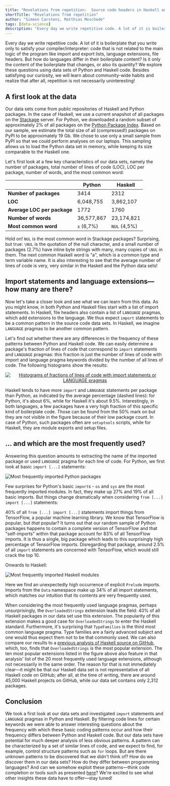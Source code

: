 ```yaml
---
title: "Revelations from repetition:  Source code headers in Haskell and Python"
shortTitle: "Revelations from repetition"
author: "Simeon Carstens, Matthias Meschede"
tags: [data-science]
description: "Every day we write repetitive code. A lot of it is boilerplate that you write only to satisfy your compiler/interpreter. But how do languages differ in their boilerplate content? We explore these questions using data sets of Python and Haskell code."
---
```


Every day we write repetitive code.
A lot of it is boilerplate that you write only to satisfy your compiler/interpreter:
code that is not related to the main logic of the program like import and export lists, language extensions, file headers.
But how do languages differ in their boilerplate content?
Is it only the content of the boilerplate that changes, or also its quantity?
We explore these questions using data sets of Python and Haskell code.
Besides satisfying our curiosity, we will learn about community-wide habits and realize that after all, repetition is not necessarily uninteresting!

## A first look at the data

Our data sets come from public repositories of Haskell and Python packages.
In the case of Haskell, we use a current snapshot of all packages on the [Stackage](http://www.stackage.org) server.
For Python, we downloaded a random subset of approximately 2% of all packages on the [Python Package Index](http://www.pypi.org).
Based on our sample, we estimate the total size of all (compressed!) packages on PyPI to be approximately 19 Gb.
We chose to use only a small sample from PyPI so that we could perform analyses on our laptops.
This sampling allows us to load the Python data set in memory, while keeping its size comparable to the Haskell one.

Let's first look at a few key characteristics of our data sets, namely the number of packages, total number of lines of code (LOC), LOC per package, number of words, and the most common word:

<center>

|                             | Python     | Haskell      |
| --------------------------- | ---------- | ------------ |
| **Number of packages**      | 3414       | 2312         |
| **LOC**                     | 6,048,755  | 3,862,107    |
| **Average LOC per package** | 1772       | 1760         |
| **Number of words**         | 36,577,867 | 23,174,821   |
| **Most common word**        | `x` (6,7%) | `NUL` (4,5%) |

</center>

Hold on! `NUL` is the most common word in Stackage packages? Surprising, but true: `\NUL` is the quotation of the null character, and a small number of packages (2.7%) have inline byte strings with many, many copies of `\NUL` in them.
The next common Haskell word is "a", which is a common type and term variable name.
It is also interesting to see that the average number of lines of code is very, very similar in the Haskell and the Python data sets!

## Import statements and language extensions—how many are there?

Now let's take a closer look and see what we can learn from this data.
As you might know, in both Python and Haskell files start with a list of import statements. In Haskell, file headers also contain a list of `LANGUAGE` pragmas, which add extensions to the language.
We thus expect `import` statements to be a common pattern in the source code data sets.
In Haskell, we imagine `LANGUAGE` pragmas to be another common pattern.

Let's find out whether there are any differences in the frequency of these patterns between Python and Haskell code.
We can easily determine a package's fraction of lines of code that correspond to `import` statements and `LANGUAGE` pragmas:
this fraction is just the number of lines of code with import and language pragma keywords divided by the number of all lines of code.
The following histograms show the results:

<center>

<a href="../img/posts/codestatistics_swearwords.png">
<img title="Histograms of fractions of lines of code with import statements or LANGUAGE pragmas" src="../img/posts/codestatistics_histogram_importfractions_both.png" style="max-width: 100%;max-height: 100%;"/>
</a>

</center>

Haskell tends to have more `import` and `LANGUAGE` statements per package than Python, as indicated by the average percentage (dashed lines):
for Python, it's about 6%, while for Haskell it's about 9.5%.
Interestingly, in both languages, a few packages have a very high fraction of this specific kind of boilerplate code.
Those can be found from the 50% mark on but they are not visible in the figure because of their low package count.
In case of Python, such packages often are `setuptools` scripts, while for Haskell, they are module exports and setup files.

## ... and which are the most frequently used?

Answering this question amounts to extracting the name of the imported package or used `LANGUAGE` pragma for each line of code.
For Python, we first look at basic `import [...]` statements:

<img title="Most frequently imported Python packages" src="../img/posts/codestatistics_py_imports.png" style="max-width: 100%;max-height: 100%;"/>

Few surprises for Python's basic `import`s - `os` and `sys` are the most frequently imported modules.
In fact, they make up 27% and 19% of all basic imports.
But things change dramatically when considering `from [...] import [...]` statements:

40% of all `from [...] import [...]` statements import things from TensorFlow, a popular machine learning library.
We know that TensorFlow is popular, but _that_ popular?
It turns out that our random sample of Python packages happens to contain a complete version of TensorFlow and that "self-imports" within that package account for 83% of all TensorFlow imports.
It is thus a single, big package which leads to this surprisingly high percentage of TensorFlow imports.
Disregarding that package, around 2.5% of all `import` statements are concerned with TensorFlow, which would still crack the top 10.

Onwards to Haskell:

<img title="Most frequently imported Haskell modules" src="../img/posts/codestatistics_hask_boilerplate.png" style="max-width: 100%;max-height: 100%;"/>

Here we find an unexpectedly high occurrence of explicit `Prelude` imports. Imports from the `Data` namespace make up 34% of all import statements, which matches our intuition that its contents are very frequently used.

When considering the most frequently used language pragmas, perhaps unsurprisingly, the `OverloadedStrings` extension leads the field:
40% of all Haskell packages in our data set use this extension.
The popularity of this extension makes a good case for `OverloadedStrings` to enter the Haskell standard.
Furthermore, it's surprising that `TypeFamilies` is the third most common language pragma. Type families are a fairly advanced subject and one would thus expect them not to be that commonly used.
We can also compare our results to a [previous analysis of Haskell source on GitHub](https://gist.github.com/atondwal/ee869b951b5cf9b6653f7deda0b7dbd8), which, too, finds that `OverloadedStrings` is the most popular extension.
The ten most popular extensions listed in the figure above also feature in that analysis' list of the 20 most frequently used language extensions, although not necessarily in the same order.
The reason for that is not immediately clear—it might be that our Haskell data set is not representative of all Haskell code on GitHub; after all, at the time of writing, there are around 45,000 Haskell projects on GitHub, while our data set contains only 2,312 packages.

## Conclusion

We took a first look at our data sets and investigated `import` statements and `LANGUAGE` pragmas in Python and Haskell.
By filtering code lines for certain keywords we were able to answer interesting questions about the frequency with which these basic coding patterns occur and how their frequency differs between Python and Haskell code.
But our data sets have potential for much deeper analysis of less obvious patterns.
A pattern can be characterized by a set of similar lines of code, and we expect to find, for example, control structure patterns such as `for` loops.
But are there unknown patterns to be discovered that we didn't think of?
How do we discover them in our data sets?
How do they differ between programming languages?
And can we somehow exploit these patterns—think code completion or tools such as presented [here](https://github.com/src-d/awesome-machine-learning-on-source-code)?
We're excited to see what other insights these data have to offer—stay tuned!
